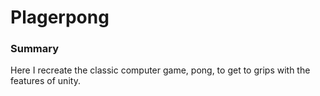 # Plagerpong

### Summary

Here I recreate the classic computer game, pong, to get to grips with the features of unity.